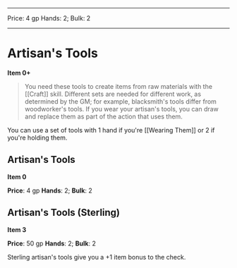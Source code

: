 
---
Price: 4 gp
Hands: 2;
Bulk: 2


---

# Artisan's Tools

**Item 0+**

> You need these tools to create items from raw materials with the [[Craft]] skill. Different sets are needed for different work, as determined by the GM; for example, blacksmith's tools differ from woodworker's tools. If you wear your artisan's tools, you can draw and replace them as part of the action that uses them.

You can use a set of tools with 1 hand if you're [[Wearing Them]] or 2 if you're holding them.

## Artisan's Tools

**Item 0**

**Price**: 4 gp
**Hands**: 2;
**Bulk**: 2

## Artisan's Tools (Sterling)

**Item 3**

**Price**: 50 gp
**Hands**: 2;
**Bulk**: 2

Sterling artisan's tools give you a +1 item bonus to the check.
